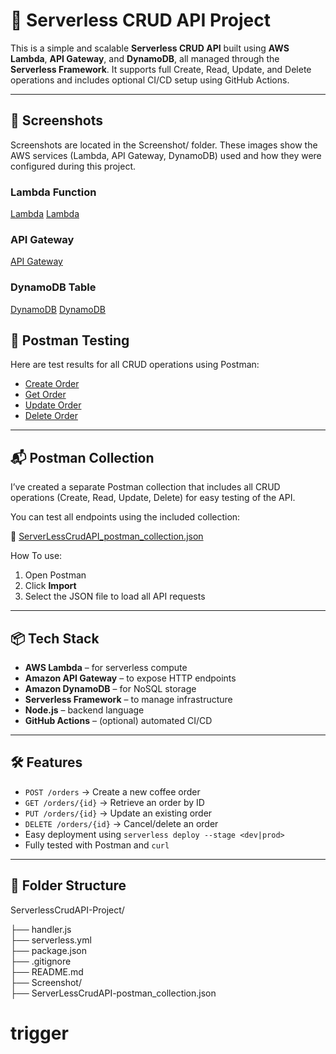 # 🚀 Serverless CRUD API Project

This is a simple and scalable **Serverless CRUD API** built using **AWS Lambda**, **API Gateway**, and **DynamoDB**, all managed through the **Serverless Framework**. 
It supports full Create, Read, Update, and Delete operations and includes optional CI/CD setup using GitHub Actions.

---

## 📸 Screenshots

Screenshots are located in the Screenshot/ folder. These images show the AWS services (Lambda, API Gateway, DynamoDB) used and how they were configured during this project.

### Lambda Function  
[Lambda](./Screenshot/LambdaFun-1.png)
[Lambda](./Screenshot/LambdaFun-2.png)

### API Gateway  
[API Gateway](./Screenshot/ApiGateway.png)

### DynamoDB Table  
[DynamoDB](./Screenshot/DynamoDb-1.png)
[DynamoDB](./Screenshot/DynamoDb-2.png)

## 📸 Postman Testing

Here are test results for all CRUD operations using Postman:
- [Create Order](./Screenshot/Postman-PostOrder.png)
- [Get Order](./Screenshot/Postman-GetOrder.png)
- [Update Order](./Screenshot/Postman-UpdateOrder.png)
- [Delete Order](./Screenshot/Postman-DeleteOrder.png)

---

## 📬 Postman Collection

I’ve created a separate Postman collection that includes all CRUD operations (Create, Read, Update, Delete) for easy testing of the API.

You can test all endpoints using the included collection:

📁 [ServerLessCrudAPI_postman_collection.json](./ServerLessCrudAPI_postman_collection.json)


How To use:
1. Open Postman
2. Click **Import**
3. Select the JSON file to load all API requests

---

## 📦 Tech Stack

- **AWS Lambda** – for serverless compute
- **Amazon API Gateway** – to expose HTTP endpoints
- **Amazon DynamoDB** – for NoSQL storage
- **Serverless Framework** – to manage infrastructure
- **Node.js** – backend language
- **GitHub Actions** – (optional) automated CI/CD

---

## 🛠️ Features

- `POST /orders` → Create a new coffee order
- `GET /orders/{id}` → Retrieve an order by ID
- `PUT /orders/{id}` → Update an existing order
- `DELETE /orders/{id}` → Cancel/delete an order
- Easy deployment using `serverless deploy --stage <dev|prod>`
- Fully tested with Postman and `curl`


---

## 📁 Folder Structure

ServerlessCrudAPI-Project/

├── handler.js                            
├── serverless.yml                        
├── package.json                         
├── .gitignore                           
├── README.md                            
├── Screenshot/                          
├── ServerLessCrudAPI-postman_collection.json


# trigger
